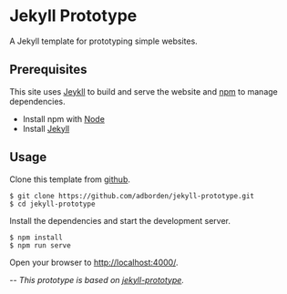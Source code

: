 # Jekyll Prototype

A Jekyll template for prototyping simple websites.


## Prerequisites

This site uses [Jeykll][jekyll-site] to build and serve the website
and [npm][npm-site] to manage dependencies.

- Install npm with [Node][node-download]
- Install [Jekyll][jekyll-site]


## Usage

Clone this template from [github][repo-url].

    $ git clone https://github.com/adborden/jekyll-prototype.git
    $ cd jekyll-prototype

Install the dependencies and start the development server.

    $ npm install
    $ npm run serve

Open your browser to [http://localhost:4000/](http://localhost:4000/).


--
_This prototype is based on
[jekyll-prototype](https://github.com/adborden/jekyll-prototype)._


[jekyll-site]: https://jekyllrb.com/
[node-download]: https://nodejs.org/en/download/
[npm-site]: https://www.npmjs.com/
[repo-url]: https://github.com/adborden/jekyll-prototype
